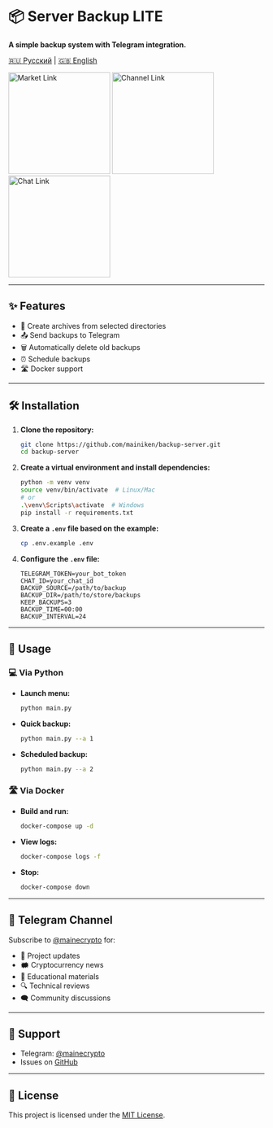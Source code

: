 # 📦 Server Backup LITE  
**A simple backup system with Telegram integration.**

[🇷🇺 Русский](README.md) | [🇬🇧 English](README_en.md)

[<img src="https://res.cloudinary.com/dkgz59pmw/image/upload/v1736756459/knpk224-28px-market_ksivis.svg" alt="Market Link" width="200">](https://t.me/MaineMarketBot?start=8HVF7S9K)
[<img src="https://res.cloudinary.com/dkgz59pmw/image/upload/v1736756459/knpk224-28px-channel_psjoqn.svg" alt="Channel Link" width="200">](https://t.me/+vpXdTJ_S3mo0ZjIy)
[<img src="https://res.cloudinary.com/dkgz59pmw/image/upload/v1736756459/knpk224-28px-chat_ixoikd.svg" alt="Chat Link" width="200">](https://t.me/+wWQuct9bljQ0ZDA6)

---

## ✨ Features  
- 📂 Create archives from selected directories  
- 📤 Send backups to Telegram  
- 🗑️ Automatically delete old backups  
- ⏰ Schedule backups  
- 🛣️ Docker support  

---

## 🛠️ Installation  

1. **Clone the repository:**  
   ```bash
   git clone https://github.com/mainiken/backup-server.git
   cd backup-server
   ```

2. **Create a virtual environment and install dependencies:**  
   ```bash
   python -m venv venv
   source venv/bin/activate  # Linux/Mac
   # or
   .\venv\Scripts\activate  # Windows
   pip install -r requirements.txt
   ```

3. **Create a `.env` file based on the example:**  
   ```bash
   cp .env.example .env
   ```

4. **Configure the `.env` file:**  
   ```env
   TELEGRAM_TOKEN=your_bot_token
   CHAT_ID=your_chat_id
   BACKUP_SOURCE=/path/to/backup
   BACKUP_DIR=/path/to/store/backups
   KEEP_BACKUPS=3
   BACKUP_TIME=00:00
   BACKUP_INTERVAL=24
   ```

---

## 🚀 Usage  

### 💻 Via Python  
- **Launch menu:**  
   ```bash
   python main.py
   ```

- **Quick backup:**  
   ```bash
   python main.py --a 1
   ```

- **Scheduled backup:**  
   ```bash
   python main.py --a 2
   ```

### 🛣️ Via Docker  
- **Build and run:**  
   ```bash
   docker-compose up -d
   ```

- **View logs:**  
   ```bash
   docker-compose logs -f
   ```

- **Stop:**  
   ```bash
   docker-compose down
   ```

---

## 📢 Telegram Channel  

Subscribe to [@mainecrypto](https://t.me/mainecrypto) for:  
- 🔄 Project updates  
- 🗰 Cryptocurrency news  
- 📓 Educational materials  
- 🔍 Technical reviews  
- 🗨️ Community discussions  

---

## 📮 Support  

- Telegram: [@mainecrypto](https://t.me/mainecrypto)  
- Issues on [GitHub](https://github.com/yourusername/backup-server/issues)  

---

## 📜 License  

This project is licensed under the [MIT License](https://opensource.org/licenses/MIT).  
